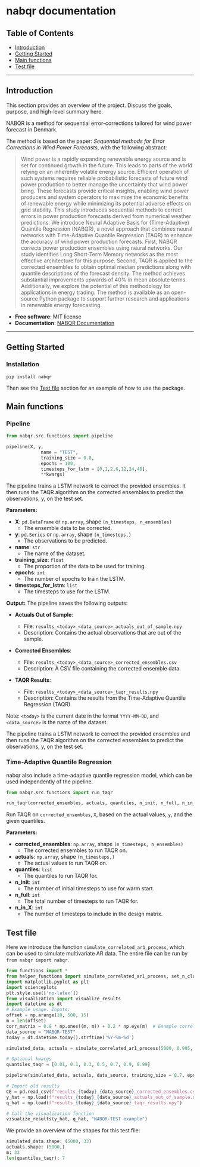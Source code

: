 <!-- .. nabqr-RTD documentation master file, created by
   sphinx-quickstart on Wed Nov 20 09:07:39 2024.
   You can adapt this file completely to your liking, but it should at least
   contain the root `toctree` directive. 
   
   THIS FILE IS OUR MAIN DOCUMENTATION FILE FOR READ THE DOCS.
   
   -->


nabqr documentation
=======================

## Table of Contents
- [Introduction](#introduction)
- [Getting Started](#getting-started)
- [Main functions](#main-functions)
- [Test file](#test-file)
---

## Introduction

This section provides an overview of the project. Discuss the goals, purpose, and high-level summary here.


NABQR is a method for sequential error-corrections tailored for wind power forecast in Denmark.

The method is based on the paper: *Sequential methods for Error Corrections in Wind Power Forecasts*, with the following abstract:
> Wind power is a rapidly expanding renewable energy source and is set for continued growth in the future. This leads to parts of the world relying on an inherently volatile energy source.
> Efficient operation of such systems requires reliable probabilistic forecasts of future wind power production to better manage the uncertainty that wind power bring. These forecasts provide critical insights, enabling wind power producers and system operators to maximize the economic benefits of renewable energy while minimizing its potential adverse effects on grid stability.
> This study introduces sequential methods to correct errors in power production forecasts derived from numerical weather predictions. 
> We introduce Neural Adaptive Basis for (Time-Adaptive) Quantile Regression (NABQR), a novel approach that combines neural networks with Time-Adaptive Quantile Regression (TAQR) to enhance the accuracy of wind power production forecasts. 
> First, NABQR corrects power production ensembles using neural networks.
> Our study identifies Long Short-Term Memory networks as the most effective architecture for this purpose.
> Second, TAQR is applied to the corrected ensembles to obtain optimal median predictions along with quantile descriptions of the forecast density. 
> The method achieves substantial improvements upwards of 40% in mean absolute terms. Additionally, we explore the potential of this methodology for applications in energy trading.
> The method is available as an open-source Python package to support further research and applications in renewable energy forecasting.


- **Free software**: MIT license  
- **Documentation**: [NABQR Documentation](https://nabqr.readthedocs.io)
---

## Getting Started

### Installation
`pip install nabqr`

Then see the [Test file](#test-file) section for an example of how to use the package.

## Main functions
### Pipeline
```python
from nabqr.src.functions import pipeline
```

```python
pipeline(X, y, 
             name = "TEST",
             training_size = 0.8, 
             epochs = 100,
             timesteps_for_lstm = [0,1,2,6,12,24,48],
             **kwargs)
```

The pipeline trains a LSTM network to correct the provided ensembles.
It then runs the TAQR algorithm on the corrected ensembles to predict the observations, y, on the test set.

**Parameters:**

- **X**: `pd.DataFrame` or `np.array`, shape `(n_timesteps, n_ensembles)`
  - The ensemble data to be corrected.
- **y**: `pd.Series` or `np.array`, shape `(n_timesteps,)`
  - The observations to be predicted.
- **name**: `str`
  - The name of the dataset.
- **training_size**: `float`
  - The proportion of the data to be used for training.
- **epochs**: `int`
  - The number of epochs to train the LSTM.
- **timesteps_for_lstm**: `list`
  - The timesteps to use for the LSTM.

**Output:**
The pipeline saves the following outputs:

- **Actuals Out of Sample**: 
  - File: `results_<today>_<data_source>_actuals_out_of_sample.npy`
  - Description: Contains the actual observations that are out of the sample.

- **Corrected Ensembles**: 
  - File: `results_<today>_<data_source>_corrected_ensembles.csv`
  - Description: A CSV file containing the corrected ensemble data.

- **TAQR Results**: 
  - File: `results_<today>_<data_source>_taqr_results.npy`
  - Description: Contains the results from the Time-Adaptive Quantile Regression (TAQR).

Note: `<today>` is the current date in the format `YYYY-MM-DD`, and `<data_source>` is the name of the dataset.


The pipeline trains a LSTM network to correct the provided ensembles and then runs the TAQR algorithm on the corrected ensembles to predict the observations, y, on the test set.

### Time-Adaptive Quantile Regression
nabqr also include a time-adaptive quantile regression model, which can be used independently of the pipeline.
```python
from nabqr.src.functions import run_taqr
```
```python
run_taqr(corrected_ensembles, actuals, quantiles, n_init, n_full, n_in_X)
```

Run TAQR on `corrected_ensembles`, `X`, based on the actual values, `y`, and the given quantiles.

**Parameters:**

- **corrected_ensembles**: `np.array`, shape `(n_timesteps, n_ensembles)`
  - The corrected ensembles to run TAQR on.
- **actuals**: `np.array`, shape `(n_timesteps,)`
  - The actual values to run TAQR on.
- **quantiles**: `list`
  - The quantiles to run TAQR for.
- **n_init**: `int`
  - The number of initial timesteps to use for warm start.
- **n_full**: `int`
  - The total number of timesteps to run TAQR for.
- **n_in_X**: `int`
  - The number of timesteps to include in the design matrix.

<!-- ## Notes
## Notes

- TODO
- - Project description
- - Installation instructions
-->

## Test file 
Here we introduce the function `simulate_correlated_ar1_process`, which can be used to simulate multivariate AR data. The entire file can be run by `from nabqr import nabqr`.


```python
from functions import *
from helper_functions import simulate_correlated_ar1_process, set_n_closest_to_zero
import matplotlib.pyplot as plt
import scienceplots
plt.style.use(['no-latex'])
from visualization import visualize_results 
import datetime as dt
# Example usage. Inputs:
offset = np.arange(10, 500, 15)
m = len(offset)
corr_matrix = 0.8 * np.ones((m, m)) + 0.2 * np.eye(m)  # Example correlation structure
data_source = "NABQR-TEST"
today = dt.datetime.today().strftime('%Y-%m-%d')

simulated_data, actuals = simulate_correlated_ar1_process(5000, 0.995, 8, m, corr_matrix, offset, smooth=5)

# Optional kwargs
quantiles_taqr = [0.01, 0.1, 0.3, 0.5, 0.7, 0.9, 0.99]

pipeline(simulated_data, actuals, data_source, training_size = 0.7, epochs = 100, timesteps_for_lstm = [0,1,2,6,12,24], quantiles_taqr = quantiles_taqr)

# Import old results
CE = pd.read_csv(f"results_{today}_{data_source}_corrected_ensembles.csv")
y_hat = np.load(f"results_{today}_{data_source}_actuals_out_of_sample.npy")
q_hat = np.load(f"results_{today}_{data_source}_taqr_results.npy")

# Call the visualization function
visualize_results(y_hat, q_hat, "NABQR-TEST example")
```

We provide an overview of the shapes for this test file:
```python
simulated_data.shape: (5000, 33)
actuals.shape: (5000,)
m: 33
len(quantiles_taqr): 7
```

